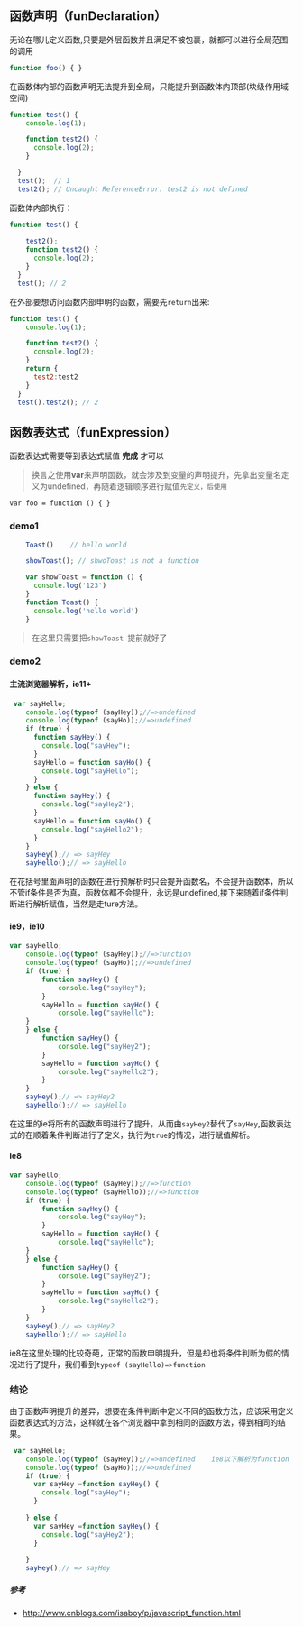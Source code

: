 ## 函数声明（funDeclaration）
无论在哪儿定义函数,只要是外层函数并且满足不被包裹，就都可以进行全局范围的调用
````js
function foo() { }
````
在函数体内部的函数声明无法提升到全局，只能提升到函数体内顶部(块级作用域空间)
````js
function test() {
    console.log(1);

    function test2() {
      console.log(2);
    }

  }
  test();  // 1
  test2(); // Uncaught ReferenceError: test2 is not defined
````
函数体内部执行：
````js
function test() {
   
    test2();
    function test2() {
      console.log(2);
    }
  }
  test(); // 2
````
在外部要想访问函数内部申明的函数，需要先`return`出来:
````js
function test() {
    console.log(1);

    function test2() {
      console.log(2);
    }
    return {
      test2:test2
    }
  }
  test().test2(); // 2
````
## 函数表达式（funExpression）
函数表达式需要等到表达式赋值 **完成** 才可以
> 换言之使用**var**来声明函数，就会涉及到变量的声明提升，先拿出变量名定义为undefined，再随着逻辑顺序进行赋值`先定义，后使用`
````
var foo = function () { }
````

### demo1
````javascript
    Toast()    // hello world

    showToast(); // shwoToast is not a function

    var showToast = function () {
      console.log('123')
    }
    function Toast() {
      console.log('hello world') 
    }
````
> 在这里只需要把`showToast `提前就好了

### demo2
#### 主流浏览器解析，ie11+
````javascript
 var sayHello;
    console.log(typeof (sayHey));//=>undefined   
    console.log(typeof (sayHo));//=>undefined
    if (true) {
      function sayHey() {
        console.log("sayHey");
      }
      sayHello = function sayHo() {
        console.log("sayHello");
      }
    } else {
      function sayHey() {
        console.log("sayHey2");
      }
      sayHello = function sayHo() {
        console.log("sayHello2");
      }
    }
    sayHey();// => sayHey   
    sayHello();// => sayHello
````
在花括号里面声明的函数在进行预解析时只会提升函数名，不会提升函数体，所以不管if条件是否为真，函数体都不会提升，永远是undefined,接下来随着if条件判断进行解析赋值，当然是走ture方法。
#### ie9，ie10
````javascript
var sayHello;
    console.log(typeof (sayHey));//=>function    
    console.log(typeof (sayHo));//=>undefined
    if (true) {
        function sayHey() {
            console.log("sayHey");
        }
        sayHello = function sayHo() {
            console.log("sayHello");
    }
    } else {
        function sayHey() {
            console.log("sayHey2");
        }
        sayHello = function sayHo() {
            console.log("sayHello2");
        }
    }    
    sayHey();// => sayHey2    
    sayHello();// => sayHello
````
在这里的ie将所有的函数声明进行了提升，从而由`sayHey2`替代了`sayHey`,函数表达式的在顺着条件判断进行了定义，执行为`true`的情况，进行赋值解析。
#### ie8
````javascript
var sayHello;
    console.log(typeof (sayHey));//=>function    
    console.log(typeof (sayHello));//=>function
    if (true) {
        function sayHey() {
            console.log("sayHey");
        }
        sayHello = function sayHo() {
            console.log("sayHello");
    }
    } else {
        function sayHey() {
            console.log("sayHey2");
        }
        sayHello = function sayHo() {
            console.log("sayHello2");
        }
    }    
    sayHey();// => sayHey2    
    sayHello();// => sayHello
````
ie8在这里处理的比较奇葩，正常的函数申明提升，但是却也将条件判断为假的情况进行了提升，我们看到`typeof (sayHello)=>function`

### 结论
由于函数声明提升的差异，想要在条件判断中定义不同的函数方法，应该采用定义函数表达式的方法，这样就在各个浏览器中拿到相同的函数方法，得到相同的结果。
````javascript
 var sayHello;
    console.log(typeof (sayHey));//=>undefined    ie8以下解析为function
    console.log(typeof (sayHo));//=>undefined
    if (true) {
      var sayHey =function sayHey() {
        console.log("sayHey");
      }
     
    } else {
      var sayHey =function sayHey() {
        console.log("sayHey2");
      }
     
    }
    sayHey();// => sayHey   
````
##### 参考
- http://www.cnblogs.com/isaboy/p/javascript_function.html